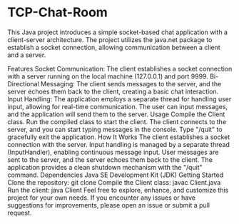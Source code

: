 # TCP-Chat-Room

This Java project introduces a simple socket-based chat application with a client-server architecture. The project utilizes the java.net package to establish a socket connection, allowing communication between a client and a server.

Features
Socket Communication: The client establishes a socket connection with a server running on the local machine (127.0.0.1) and port 9999.
Bi-Directional Messaging: The client sends messages to the server, and the server echoes them back to the client, creating a basic chat interaction.
Input Handling: The application employs a separate thread for handling user input, allowing for real-time communication. The user can input messages, and the application will send them to the server.
Usage
Compile the Client class.
Run the compiled class to start the client.
The client connects to the server, and you can start typing messages in the console.
Type "/quit" to gracefully exit the application.
How It Works
The client establishes a socket connection with the server.
Input handling is managed by a separate thread (InputHandler), enabling continuous message input.
User messages are sent to the server, and the server echoes them back to the client.
The application provides a clean shutdown mechanism with the "/quit" command.
Dependencies
Java SE Development Kit (JDK)
Getting Started
Clone the repository: git clone <repository-url>
Compile the Client class: javac Client.java
Run the client: java Client
Feel free to explore, enhance, and customize this project for your own needs. If you encounter any issues or have suggestions for improvements, please open an issue or submit a pull request.
